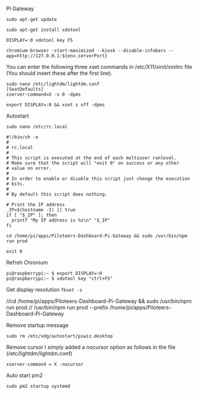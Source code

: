 PI Gateway

```
sudo apt-get update

sudo apt-get install xdotool

DISPLAY=:0 xdotool key F5
```



```
chromium-browser -start-maximized --kiosk --disable-infobars --app=http://127.0.0.1:${env.serverPort}
```

You can enter the following three xset commands in /etc/X11/xinit/xinitrc
file (You should insert these after the first line).

```
sudo nano /etc/lightdm/lightdm.conf
[SeatDefaults]
xserver-command=X -s 0 -dpms

export DISPLAY=:0 && xset s off -dpms
```

Autostart

```
sudo nano /etc/rc.local
```

```
#!/bin/sh -e
#
# rc.local
#
# This script is executed at the end of each multiuser runlevel.
# Make sure that the script will "exit 0" on success or any other
# value on error.
#
# In order to enable or disable this script just change the execution
# bits.
#
# By default this script does nothing.

# Print the IP address
_IP=$(hostname -I) || true
if [ "$_IP" ]; then
  printf "My IP address is %s\n" "$_IP"
fi

cd /home/pi/apps/Piloteers-Dashboard-Pi-Gateway && sudo /usr/bin/npm run prod

exit 0
```

Refreh Chronium

```
pi@raspberrypi:~ $ export DISPLAY=:0
pi@raspberrypi:~ $ xdotool key "ctrl+F5"
```

Get display resolution
`fbset -s`

//cd /home/pi/apps/Piloteers-Dashboard-Pi-Gateway && sudo /usr/bin/npm run prod
// /usr/bin/npm run prod --prefix /home/pi/apps/Piloteers-Dashboard-Pi-Gateway

Remove startup message

```
sudo rm /etc/xdg/autostart/piwiz.desktop
```

Remove cursor
I simply added a nocursor option as follows in the file (/etc/lightdm/lightdm.conf)

```
xserver-command = X -nocursor
```

Auto start pm2

```
sudo pm2 startup systemd
```